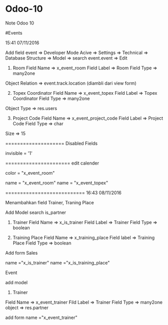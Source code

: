# Odoo-10
Note Odoo 10

#Events

15:41 07/11/2016

Add field event
=> Developer Mode Acive
=> Settings => Technical => Database Structure => Model => search event.event => Edit

1. Room
Field Name => x_event_room
Field Label => Room
Field Type => many2one

Object Relation => event.track.location (diambli dari view form)

2. Topex Coordinator
Field Name => x_event_topex
Field Label => Topex Coordinator
Field Type => many2one

Object Type => res.users

3. Project Code
Field Name => x_event_project_code
Field Label => Project Code
Field Type => char

Size => 15

====================
Disabled Fields

invisible = '1'

======================
edit calender

color = "x_event_room"

name = "x_event_room"
name = "x_event_topex"

===========================
16:43 08/11/2016

Menambahkan field Trainer, Traning Place

Add Model
search is_partner

1. Trainer
Field Name => x_is_trainer
Field Label => Trainer
Field Type => boolean

2. Training Place
Field Name => x_training_place
Field label => Training Place
Field Type => boolean


Add form Sales

name ="x_is_trainer"
name ="x_is_training_place"

Event

add model

1. Trainer

Field Name => x_event_trainer
Fild Label => Trainer
Field Type => many2one
object => res.partner

add form
name ="x_event_trainer"
